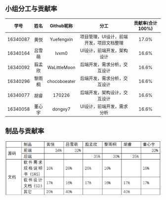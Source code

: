 ## 小组分工与贡献率
|学号|姓名|Github昵称|分工|贡献率(合计100%)|
|:--:|:--:|:--:|:--:|:--:|
|16340087|黄悦|Yuefengxin|项目管理，UI设计，前端开发，项目文档整理|17.0%|
|16340164|吕雪萌|lvxm0|UI设计，前端开发，架构设计|16.6%|
|16340092|翦孟欣|WaLittleMoon|后端开发，需求分析，交互设计|16.6%|
|16340296|黎雨桐|chocoboeater|后端开发，需求分析，交互设计|16.6%|
|16340077|胡睿|170226|后端开发，架构设计，交互设计|16.6%|
|16340058|董心宇|dongxy7|UI设计，前端开发，需求分析|16.6%|

## 制品与贡献率
![](pictures/10.PNG)
